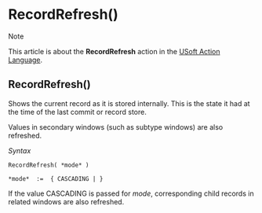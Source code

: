 # RecordRefresh()



> [!NOTE]
> This article is about the **RecordRefresh** action in the [USoft Action Language](/docs/Task%20flow/Action%20Language%20reference/USoft%20Action%20Language.md).

## **RecordRefresh()**

Shows the current record as it is stored internally. This is the state it had at the time of the last commit or record store.

Values in secondary windows (such as subtype windows) are also refreshed.

*Syntax*

```
RecordRefresh( *mode* )

*mode*  :=  { CASCADING | }
```

If the value CASCADING is passed for *mode*, corresponding child records in related windows are also refreshed.